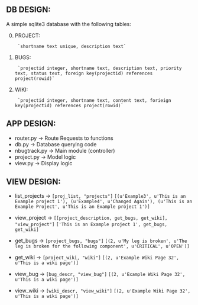 
## DB DESIGN: ##

A simple sqlite3 database with the following tables:

0. PROJECT:

		`shortname text unique, description text`
	  
1. BUGS:

		`projectid integer, shortname text, description text, priority text, status text, foreign key(projectid) references project(rowid)`

2. WIKI:
	
		`projectid integer, shortname text, content text, forieign key(projectid) references project(rowid)`

## APP DESIGN: ##

* router.py	-> Route Requests to functions
* db.py	  	-> Database querying code
* nbugtrack.py	-> Main module (controller)
* project.py	-> Model logic
* view.py	-> Display logic

## VIEW DESIGN: ##

* list_projects	-> `[proj_list, "projects"]`
 		   `[(u'Example3', u'This is an Example project 1'), (u'Example4', u'Changed Again'), (u'This is an Example Project', u'This is an Example project 1')]`

* view_project	-> `[[project_description, get_bugs, get_wiki], "view_project"]`
  		   `['This is an Example project 1', get_bugs, get_wiki]`

* get_bugs	-> `[project_bugs, "bugs"]`
  		   `[(2, u'My leg is broken', u'The leg is broken for the following component', u'CRITICAL', u'OPEN')]`
  		   
* get_wiki	-> `[project_wiki, "wiki"]`
  		   `[(2, u'Example Wiki Page 32', u'This is a wiki page')]`

* view_bug	-> `[bug_descr, "view_bug"]`
  		   `[(2, u'Example Wiki Page 32', u'This is a wiki page')]`  		   

* view_wiki	-> `[wiki_descr, "view_wiki"]`
  		   `[(2, u'Example Wiki Page 32', u'This is a wiki page')]`

